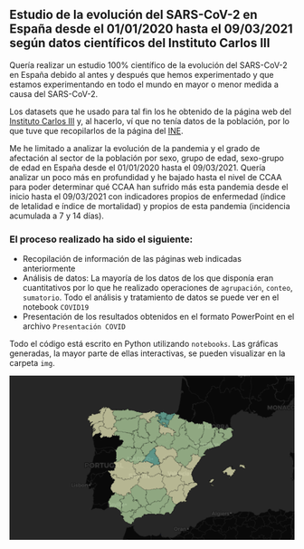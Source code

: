## Estudio de la evolución del SARS-CoV-2 en España desde el 01/01/2020 hasta el 09/03/2021 según datos científicos del Instituto Carlos III

Quería realizar un estudio 100% científico de la evolución del SARS-CoV-2 en España debido al antes y después que hemos experimentado y que estamos experimentando en todo el mundo en mayor o menor medida a causa del SARS-CoV-2. 

Los datasets que he usado para tal fin los he obtenido de la página web del [Instituto Carlos III](https://cnecovid.isciii.es/covid19/) y, al hacerlo, ví que no tenía datos de la población, por lo que tuve que recopilarlos de la página del [INE](https://www.ine.es/dyngs/INEbase/es/categoria.htm?c=Estadistica_P&cid=1254734710984).

Me he limitado a analizar la evolución de la pandemia y el grado de afectación al sector de la población por sexo, grupo de edad, sexo-grupo de edad en España desde el 01/01/2020 hasta el 09/03/2021. Quería analizar un poco más en profundidad y he bajado hasta el nivel de CCAA para poder determinar qué CCAA han sufrido más esta pandemia desde el inicio hasta el 09/03/2021 con indicadores propios de enfermedad (índice de letalidad e índice de mortalidad) y propios de esta pandemia (incidencia acumulada a 7 y 14 días).

### El proceso realizado ha sido el siguiente:

* Recopilación de información de las páginas web indicadas anteriormente
* Análisis de datos: La mayoría de los datos de los que disponía eran cuantitativos por lo que he realizado operaciones de `agrupación`, `conteo`, `sumatorio`. Todo el análisis y tratamiento de datos se puede ver en el notebook `COVID19`   
* Presentación de los resultados obtenidos en el formato PowerPoint en el archivo `Presentación COVID`

Todo el código está escrito en Python utilizando `notebooks`. Las gráficas generadas, la mayor parte de ellas interactivas, se pueden visualizar en la carpeta `img`.

<img src="img/covid.png" width="600">


